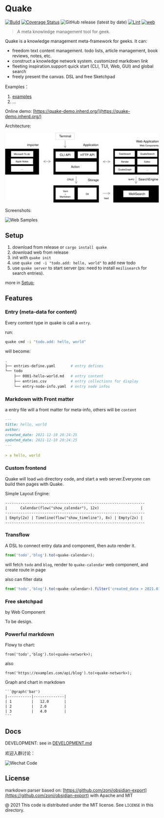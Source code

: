 # Quake

[![Build](https://github.com/phodal/quake/actions/workflows/build.yml/badge.svg)](https://github.com/phodal/quake/actions/workflows/build.yml)
[![Coverage Status](https://coveralls.io/repos/github/phodal/quake/badge.svg?branch=master)](https://coveralls.io/github/phodal/quake?branch=master)
![GitHub release (latest by date)](https://img.shields.io/github/v/release/phodal/quake)
[![Lint](https://github.com/phodal/quake/actions/workflows/lint.yml/badge.svg)](https://github.com/phodal/quake/actions/workflows/lint.yml)
[![web](https://github.com/phodal/quake/actions/workflows/web.yml/badge.svg)](https://github.com/phodal/quake/actions/workflows/web.yml)

> A meta knowledge management tool for geek.

Quake is a knowledge management meta-framework for geeks. It can:

- freedom text content management. todo lists, article management, book reviews, notes, etc.
- construct a knowledge network system. customized markdown link
- fleeting inspiration.support quick start (CLI, TUI, Web, GUI) and global search
- freely present the canvas. DSL and free Sketchpad

Examples：

1. [examples](./examples)
2. ...

Online demo: [https://quake-demo.inherd.org/](https://quake-demo.inherd.org/)

Architecture:

![Architecture](docs/quake-arch.svg)

Screenshots:

![Web Samples](http://quake-demo.inherd.org/web.gif)

## Setup

1. download from release or `cargo install quake`
2. download web from release
3. init with `quake init`
4. use `quake cmd -i "todo.add: hello, world"` to add new todo
5. use `quake server` to start server (ps: need to install `meilisearch` for search entries).

more in [Setup](examples/quake_book/0002-setup.md);

## Features

### Entry (meta-data for content)

Every content type in quake is call a `entry`.

run:

```bash
quake cmd -i "todo.add: hello, world"
```

will become:

```bash
.
├── entries-define.yaml       # entry defines
└── todo
    ├── 0001-hello-world.md   # entry content
    ├── entries.csv           # entry collections for display
    └── entry-node-info.yaml  # entry node infos
```

### Markdown with Front matter

a entry file will a front matter for meta-info, others will be `content`

```markdown
---
title: hello, world
author:
created_date: 2021-12-10 20:24:25
updated_date: 2021-12-10 20:24:25
---

> a hello, world
```

### Custom frontend

Quake will load `web` directory code, and start a web server.Everyone can build then pages with Quake.

Simple Layout Engine:

```
----------------------------------------------------------------
|      Calendar(flow("show_calendar"), 12x)                   |
----------------------------------------------------------------
| Empty(2x) | Timeline(flow("show_timeline"), 8x) | Empty(2x) |
----------------------------------------------------------------
```

### Transflow

A DSL to connect entry data and component, then auto render it.

```javascript
from('todo','blog').to(<quake-calendar>);
```

will fetch `todo` and `blog`, render to `quake-calendar` web component, and create route in page

also can filter data

```javascript
from('todo','blog').to(<quake-calendar>).filter('created_date > 2021.01.01 AND created_date < 2021.12.31')
```

### Free sketchpad

by Web Component

To be design.

### Powerful markdown

Flowy to chart:

```
from('todo','blog').to(<quake-network>);
```

also

```
from('https://examples.com/api/blog').to(<quake-network>);
```

Graph and chart in markdown

````@graph('bar')
```@graph('bar')
|-----------|--------------|
| 1         |   12.0       |
| 2         |   2.0        |
| 3         |   4.0        |
```
````

## Docs

DEVELOPMENT: see in [DEVELOPMENT.md](./DEVELOPMENT.md)

欢迎入群讨论：

![Wechat Code](http://quake-demo.inherd.org/qrcode.jpg)

License
---

markdown parser based on: [https://github.com/zoni/obsidian-export](https://github.com/zoni/obsidian-export) with Apache and MIT

@ 2021 This code is distributed under the MIT license. See `LICENSE` in this directory.
